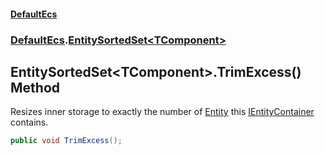 #### [DefaultEcs](DefaultEcs.md 'DefaultEcs')
### [DefaultEcs](DefaultEcs.md#DefaultEcs 'DefaultEcs').[EntitySortedSet&lt;TComponent&gt;](EntitySortedSet_TComponent_.md 'DefaultEcs.EntitySortedSet&lt;TComponent&gt;')
## EntitySortedSet&lt;TComponent&gt;.TrimExcess() Method
Resizes inner storage to exactly the number of [Entity](Entity.md 'DefaultEcs.Entity') this [IEntityContainer](IEntityContainer.md 'DefaultEcs.IEntityContainer') contains.  
```csharp
public void TrimExcess();
```
